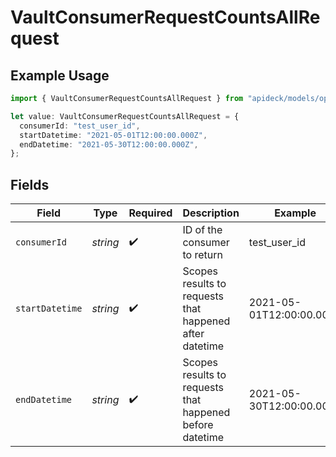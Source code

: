 # VaultConsumerRequestCountsAllRequest

## Example Usage

```typescript
import { VaultConsumerRequestCountsAllRequest } from "apideck/models/operations";

let value: VaultConsumerRequestCountsAllRequest = {
  consumerId: "test_user_id",
  startDatetime: "2021-05-01T12:00:00.000Z",
  endDatetime: "2021-05-30T12:00:00.000Z",
};
```

## Fields

| Field                                                    | Type                                                     | Required                                                 | Description                                              | Example                                                  |
| -------------------------------------------------------- | -------------------------------------------------------- | -------------------------------------------------------- | -------------------------------------------------------- | -------------------------------------------------------- |
| `consumerId`                                             | *string*                                                 | :heavy_check_mark:                                       | ID of the consumer to return                             | test_user_id                                             |
| `startDatetime`                                          | *string*                                                 | :heavy_check_mark:                                       | Scopes results to requests that happened after datetime  | 2021-05-01T12:00:00.000Z                                 |
| `endDatetime`                                            | *string*                                                 | :heavy_check_mark:                                       | Scopes results to requests that happened before datetime | 2021-05-30T12:00:00.000Z                                 |